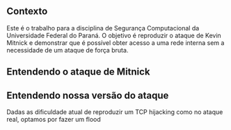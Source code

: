 ## Contexto
Este é o trabalho para a disciplina de Segurança Computacional da Universidade Federal do Paraná. O objetivo é reproduzir o ataque de Kevin Mitnick e demonstrar que é possível obter acesso a uma rede interna sem a necessidade de um ataque de força bruta.

## Entendendo o ataque de Mitnick

## Entendendo nossa versão do ataque
Dadas as dificuldade atual de reproduzir um TCP hijacking como no ataque real, optamos por fazer um flood 